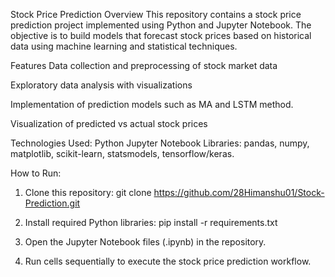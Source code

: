 Stock Price Prediction
Overview
This repository contains a stock price prediction project implemented using Python and Jupyter Notebook. The objective is to build models that forecast stock prices based on historical data using machine learning and statistical techniques.

Features
Data collection and preprocessing of stock market data

Exploratory data analysis with visualizations

Implementation of prediction models such as MA and  LSTM method.

Visualization of predicted vs actual stock prices

Technologies Used:
Python
Jupyter Notebook
Libraries: pandas, numpy, matplotlib, scikit-learn, statsmodels, tensorflow/keras.

How to Run:
1. Clone this repository:
   git clone https://github.com/28Himanshu01/Stock-Prediction.git

2. Install required Python libraries:
   pip install -r requirements.txt

3. Open the Jupyter Notebook files (.ipynb) in the repository.
4. Run cells sequentially to execute the stock price prediction workflow.
